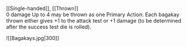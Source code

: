 [[Single-handed]], [[Thrown]]<br>0 damage
Up to 4 may be thrown as one Primary Action. Each bagakay thrown either gives +1 to the attack test or +1 damage (to be determined after the success test die is rolled).

![[Bagakays.jpg|300]]